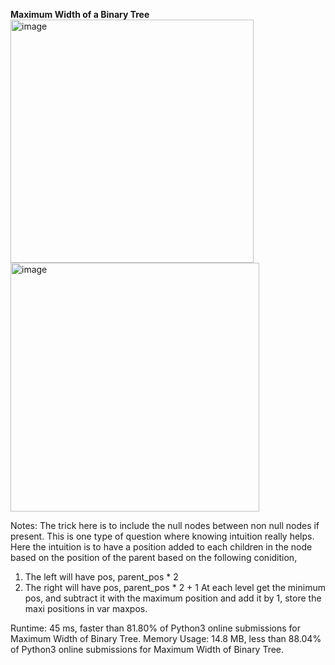 **Maximum Width of a Binary Tree**
<img width="389" alt="image" src="https://user-images.githubusercontent.com/25766765/155901653-00b6a8b1-b9b9-4fa2-afcf-55045152748f.png">
<img width="398" alt="image" src="https://user-images.githubusercontent.com/25766765/155901665-d1e76495-c3c5-4da2-8212-4b0a75a398e0.png">

Notes:
The trick here is to include the null nodes between non null nodes if present. This is one type of question where knowing intuition really helps. 
Here the intuition is to have a position added to each children in the node based on the position of the parent based on the following conidition,
1. The left will have pos, parent_pos * 2
2. The right will have pos, parent_pos * 2 + 1
At each level get the minimum pos, and subtract it with the maximum position and add it by 1, store the maxi positions in var maxpos.

Runtime: 45 ms, faster than 81.80% of Python3 online submissions for Maximum Width of Binary Tree.
Memory Usage: 14.8 MB, less than 88.04% of Python3 online submissions for Maximum Width of Binary Tree.
